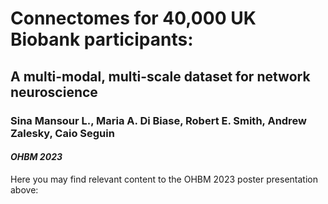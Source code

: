 # Connectomes for 40,000 UK Biobank participants:
## A multi-modal, multi-scale dataset for network neuroscience

### Sina Mansour L., Maria A. Di Biase, Robert E. Smith, Andrew Zalesky, Caio Seguin

#### *OHBM 2023*

Here you may find relevant content to the OHBM 2023 poster presentation above:
